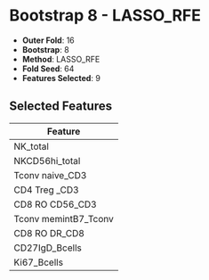 # Bootstrap 8 - LASSO_RFE

- **Outer Fold**: 16
- **Bootstrap**: 8
- **Method**: LASSO_RFE
- **Fold Seed**: 64
- **Features Selected**: 9

## Selected Features

| Feature |
|---------|
| NK_total |
| NKCD56hi_total |
| Tconv naive_CD3 |
| CD4 Treg _CD3 |
| CD8 RO CD56_CD3 |
| Tconv memintB7_Tconv |
| CD8 RO DR_CD8 |
| CD27IgD_Bcells |
| Ki67_Bcells |
